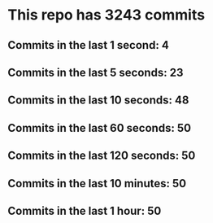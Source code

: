 # This repo has 3243 commits

## Commits in the last 1 second: 4
## Commits in the last 5 seconds: 23
## Commits in the last 10 seconds: 48
## Commits in the last 60 seconds: 50
## Commits in the last 120 seconds: 50
## Commits in the last 10 minutes: 50
## Commits in the last 1 hour: 50
